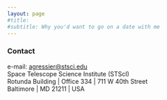 ```yaml
---
layout: page
#title: 
#subtitle: Why you'd want to go on a date with me
---
```


### Contact
e-mail: agressier@stsci.edu  
Space Telescope Science Institute (STScI)  
Rotunda Building | Office 334 | 711 W 40th Street   
Baltimore | MD 21211 | USA  

